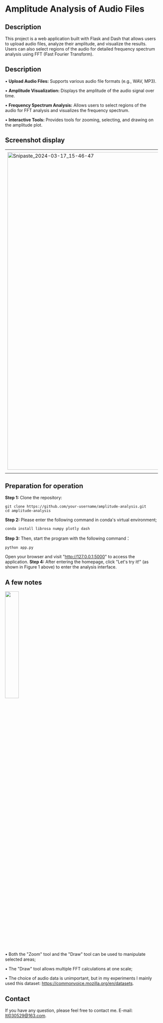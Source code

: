 # Amplitude Analysis of Audio Files

## Description

This project is a web application built with Flask and Dash that allows users to upload audio files, analyze their amplitude, and visualize the results. Users can also select regions of the audio for detailed frequency spectrum analysis using FFT (Fast Fourier Transform).

## Description
$\bullet$ **Upload Audio Files:** Supports various audio file formats (e.g., WAV, MP3).

$\bullet$ **Amplitude Visualization:** Displays the amplitude of the audio signal over time.

$\bullet$ **Frequency Spectrum Analysis:** Allows users to select regions of the audio for FFT analysis and visualizes the frequency spectrum.

$\bullet$ **Interactive Tools:** Provides tools for zooming, selecting, and drawing on the amplitude plot.
## Screenshot display
<table>
  <tr>
    <td><img width="1044" alt="Snipaste_2024-03-17_15-46-47" src="https://github.com/kingback156/Amplitude-Analysis/assets/146167978/de46f1e3-c620-43ac-a4ba-445b1281e85e" scale=0.5></td>
    <td><img width="1057" alt="Snipaste_2024-03-17_15-47-37" src="https://github.com/kingback156/Amplitude-Analysis/assets/146167978/ad3bc2e0-1465-425a-8ada-a05bd2005837" scale=0.5></td>
    <td><img width="1044" alt="Snipaste_2024-03-17_15-46-47" src="https://github.com/kingback156/Amplitude-Analysis/assets/146167978/76679ccb-1ac0-4605-975e-1538280feed6" scale=0.5></td>
    <td><img width="1057" alt="Snipaste_2024-03-17_15-47-37" src="https://github.com/kingback156/Amplitude-Analysis/assets/146167978/956fc4d5-10c0-451d-99a0-a1489adce802" scale=0.5></td>
  </tr>
</table>

## Preparation for operation
**Step 1:** Clone the repository:
```
git clone https://github.com/your-username/amplitude-analysis.git
cd amplitude-analysis
```
**Step 2:** Please enter the following command in conda's virtual environment;
```
conda install librosa numpy plotly dash
```
**Step 3:** Then, start the program with the following command：
```
python app.py
```
Open your browser and visit "http://127.0.0.1:5000" to access the application.
**Step 4:** After entering the homepage, click "Let's try it!" (as shown in Figure 1 above) to enter the analysis interface.

## A few notes
<img src="https://github.com/kingback156/Amplitude-Analysis/assets/146167978/51f622d3-be52-4531-86be-b8c7babd8189" width="30%" height="30%">

$\bullet$ Both the "Zoom" tool and the "Draw" tool can be used to manipulate selected areas;

$\bullet$ The "Draw" tool allows multiple FFT calculations at one scale;

$\bullet$ The choice of audio data is unimportant, but in my experiments I mainly used this dataset: https://commonvoice.mozilla.org/en/datasets.

## Contact
If you have any question, please feel free to contact me. E-mail: ltl030529@163.com.
